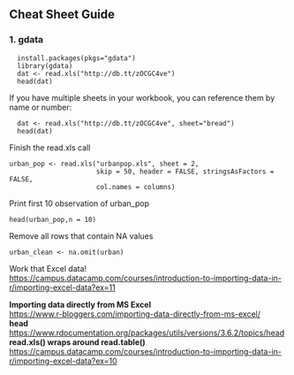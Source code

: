 ## Cheat Sheet Guide
### 1. gdata  
```
  install.packages(pkgs="gdata")
  library(gdata)
  dat <- read.xls("http://db.tt/zOCGC4ve")
  head(dat)
```
  If you have multiple sheets in your workbook, you can reference them by name or number:
```
  dat <- read.xls("http://db.tt/zOCGC4ve", sheet="bread")
  head(dat)
  ```
Finish the read.xls call
```
urban_pop <- read.xls("urbanpop.xls", sheet = 2,
                      skip = 50, header = FALSE, stringsAsFactors = FALSE,
                      col.names = columns)
 ```                     
Print first 10 observation of urban_pop
```
head(urban_pop,n = 10)
  ```
Remove all rows that contain NA values
```
urban_clean <- na.omit(urban)
```
Work that Excel data!
<br> https://campus.datacamp.com/courses/introduction-to-importing-data-in-r/importing-excel-data?ex=11

 **Importing data directly from MS Excel**
<br> https://www.r-bloggers.com/importing-data-directly-from-ms-excel/
<br> **head**
<br>https://www.rdocumentation.org/packages/utils/versions/3.6.2/topics/head
<br> **read.xls() wraps around read.table()**
<br> https://campus.datacamp.com/courses/introduction-to-importing-data-in-r/importing-excel-data?ex=10
